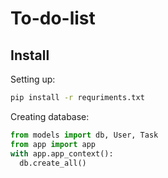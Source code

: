# To-do-list
## Install
Setting up:
```bash
pip install -r requriments.txt
```
Creating database:
```python
from models import db, User, Task
from app import app
with app.app_context():
  db.create_all()
```
